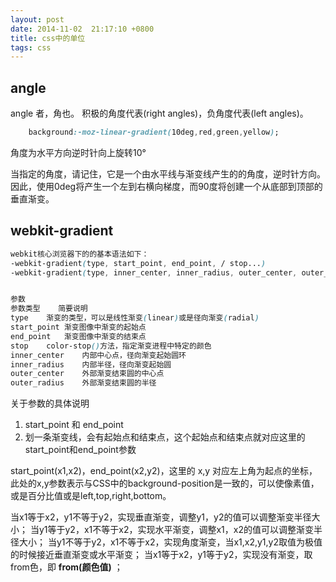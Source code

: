 ```yaml
---
layout: post
date: 2014-11-02  21:17:10 +0800
title: css中的单位
tags: css
---
```


## angle

angle 者，角也。
积极的角度代表(right angles)，负角度代表(left angles)。

```css
	background:-moz-linear-gradient(10deg,red,green,yellow);
```

角度为水平方向逆时针向上旋转10°

当指定的角度，请记住，它是一个由水平线与渐变线产生的的角度，逆时针方向。因此，使用0deg将产生一个左到右横向梯度，而90度将创建一个从底部到顶部的垂直渐变。


## webkit-gradient

```css
webkit核心浏览器下的的基本语法如下：
-webkit-gradient(type, start_point, end_point, / stop...) 
-webkit-gradient(type, inner_center, inner_radius, outer_center, outer_radius, / stop...)


参数
参数类型	简要说明
type	渐变的类型，可以是线性渐变(linear)或是径向渐变(radial)
start_point	渐变图像中渐变的起始点
end_point	渐变图像中渐变的结束点
stop	color-stop()方法，指定渐变进程中特定的颜色
inner_center	内部中心点，径向渐变起始圆环
inner_radius	内部半径，径向渐变起始圆
outer_center	外部渐变结束圆的中心点
outer_radius	外部渐变结束圆的半径
```


关于参数的具体说明
1. start_point 和 end_point
2. 划一条渐变线，会有起始点和结束点，这个起始点和结束点就对应这里的start_point和end_point参数

start_point(x1,x2)，end_point(x2,y2)，这里的 x,y 对应左上角为起点的坐标，
此处的x,y参数表示与CSS中的background-position是一致的，可以使像素值，或是百分比值或是left,top,right,bottom。

当x1等于x2，y1不等于y2，实现垂直渐变，调整y1，y2的值可以调整渐变半径大小；
当y1等于y2，x1不等于x2，实现水平渐变，调整x1，x2的值可以调整渐变半径大小；
当y1不等于y2，x1不等于x2，实现角度渐变，当x1,x2,y1,y2取值为极值的时候接近垂直渐变或水平渐变；
当x1等于x2，y1等于y2，实现没有渐变，取from色，即 **from(颜色值)** ；
